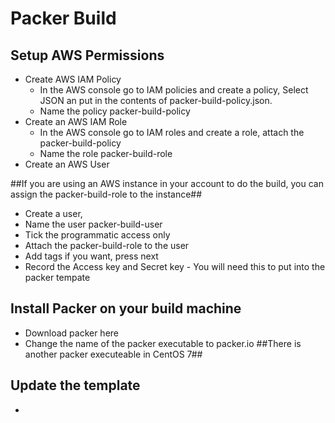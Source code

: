 # Packer Build
## Setup AWS Permissions
- Create AWS IAM Policy 
  - In the AWS console go to IAM policies and create a policy, Select JSON an put in the contents of packer-build-policy.json.
  - Name the policy packer-build-policy
- Create an AWS IAM Role
  - In the AWS console go to IAM roles and create a role, attach the packer-build-policy
  - Name the role packer-build-role
- Create an AWS User

##If you are using an AWS instance in your account to do the build, you can assign the packer-build-role to the instance##
 
 - Create a user, 
  - Name the user packer-build-user
  - Tick the programmatic access only
  - Attach the packer-build-role to the user
  - Add tags if you want, press next
  - Record the Access key and Secret key - You will need this to put into the packer tempate
## Install Packer on your build machine
- Download packer here
- Change the name of the packer executable to packer.io ##There is another packer executeable in CentOS 7##
## Update the template
- 
